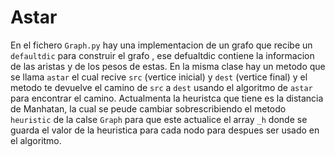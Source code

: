 # Astar

En el fichero `Graph.py` hay una implementacion de un grafo que recibe un `defaultdic` para construir el grafo , ese defualtdic contiene la informacion de las aristas y de los pesos de estas. 
En la misma clase hay un metodo que se llama `astar` el cual recive `src` (vertice inicial) y `dest` (vertice final) y el metodo te devuelve el camino de `src` a `dest` usando el algoritmo de `astar`  para encontrar el camino. Actualmenta la heuristca que tiene es la distancia de Manhatan, la cual se peude cambiar sobrescribiendo el metodo `heuristic` de la calse `Graph` para que este actualice el array `_h` donde se guarda el valor de la heuristica para cada nodo para despues ser usado en el algoritmo.
